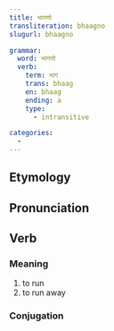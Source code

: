 ```yaml
---
title: भागणो
transliteration: bhaagno
slugurl: bhaagno

grammar: 
  word: भागणो
  verb:
    term: भाग
    trans: bhaag
    en: bhaag
    ending: a
    type: 
      - intransitive

categories:
  - 
---
```

## Etymology

## Pronunciation

## Verb
### Meaning
1. to run
2. to run away

### Conjugation
<verb-conj :grammar="grammar"></verb-conj>
